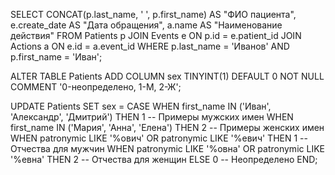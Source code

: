 <!-- 1 -->
SELECT 
    CONCAT(p.last_name, ' ', p.first_name) AS "ФИО пациента",
    e.create_date AS "Дата обращения",
    a.name AS "Наименование действия"
FROM 
    Patients p
JOIN 
    Events e ON p.id = e.patient_id
JOIN 
    Actions a ON e.id = a.event_id
WHERE 
    p.last_name = 'Иванов' AND p.first_name = 'Иван';

<!-- 2 -->

ALTER TABLE Patients
ADD COLUMN sex TINYINT(1) DEFAULT 0 NOT NULL COMMENT '0-неопределено, 1-М, 2-Ж';

UPDATE Patients
SET sex = CASE
    WHEN first_name IN ('Иван', 'Александр', 'Дмитрий') THEN 1  -- Примеры мужских имен
    WHEN first_name IN ('Мария', 'Анна', 'Елена') THEN 2       -- Примеры женских имен
    WHEN patronymic LIKE '%ович' OR patronymic LIKE '%евич' THEN 1 -- Отчества для мужчин
    WHEN patronymic LIKE '%овна' OR patronymic LIKE '%евна' THEN 2   -- Отчества для женщин
    ELSE 0 -- Неопределено
END;